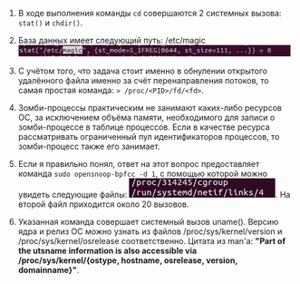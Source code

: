 1. В ходе выполнения команды ```cd``` совершаются 2 системных вызова: ```stat()``` и ```chdir()```.

2. База данных имеет следующий путь: /etc/magic
![](screenshots/file_command_db.png)

3. С учётом того, что задача стоит именно в обнулении открытого удалённого файла именно за счёт перенаправления потоков, то самая простая команда: ```> /proc/<PID>/fd/<fd>```.

4. Зомби-процессы практическим не занимают каких-либо ресурсов ОС, за исключением объёма памяти, необходимого для записи о зомби-процессе в таблице процессов. Если в качестве ресурса рассматривать ограниченный пул идентификаторов процессов, то зомби-процесс также его занимает.

5. Если я правильно понял, ответ на этот вопрос предоставляет команда ```sudo opensnoop-bpfcc -d 1```, с помощью которой можно увидеть следующие файлы:
![](screenshots/opensnoop.png). На второй файл приходится около 20 вызовов.

6. Указанная команда совершает системный вызов uname(). Версию ядра и релиз ОС можно узнать из файлов /proc/sys/kernel/version и /proc/sys/kernel/osrelease соответственно. Цитата из man'a: **"Part of the utsname information is also accessible via /proc/sys/kernel/{ostype, hostname, osrelease, version, domainname}"**.
